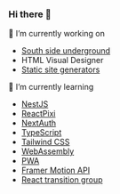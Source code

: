 ### Hi there 👋

🔭 I’m currently working on
* [South side underground](ssug.in)
* HTML Visual Designer
* [Static site generators](https://jamstack.org/generators/)

🌱 I’m currently learning
* [NestJS](https://nestjs.com/)
* [ReactPixi](https://reactpixi.org/)
* [NextAuth](https://next-auth.js.org/)
* [TypeScript](https://www.typescriptlang.org/)
* [Tailwind CSS](https://tailwindcss.com/)
* [WebAssembly](https://webassembly.org/)
* [PWA](https://developer.mozilla.org/en-US/docs/Web/Progressive_web_apps)
* [Framer Motion API](https://www.framer.com/api/motion/)
* [React transition group](http://reactcommunity.org/react-transition-group/)

<!--
**basith374/basith374** is a ✨ _special_ ✨ repository because its `README.md` (this file) appears on your GitHub profile.

Here are some ideas to get you started:

- 🔭 I’m currently working on ...
- 🌱 I’m currently learning ...
- 👯 I’m looking to collaborate on ...
- 🤔 I’m looking for help with ...
- 💬 Ask me about ...
- 📫 How to reach me: ...
- 😄 Pronouns: ...
- ⚡ Fun fact: ...
-->
